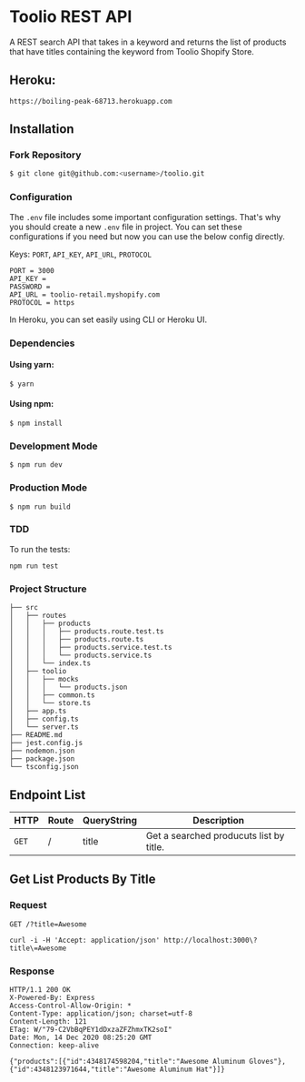# Toolio REST API

A REST search API that takes in a keyword and returns the list of products that have titles containing the keyword from Toolio Shopify Store. 

## Heroku: 
```
https://boiling-peak-68713.herokuapp.com
```

## Installation

### Fork Repository

```sh
$ git clone git@github.com:<username>/toolio.git
```

### Configuration

The `.env` file includes some important configuration settings. That's why you should create a new `.env` file in project. You can set these configurations if you need but now you can use the below config directly. 

Keys: `PORT`, `API_KEY`, `API_URL`, `PROTOCOL`

```
PORT = 3000
API_KEY = 
PASSWORD = 
API_URL = toolio-retail.myshopify.com
PROTOCOL = https
```

In Heroku, you can set easily using CLI or Heroku UI.

### Dependencies

#### Using yarn:

```
$ yarn
```

#### Using npm:

```
$ npm install
```

### Development Mode

```
$ npm run dev
```

### Production Mode

```
$ npm run build
```
 
### TDD

To run the tests:

```
npm run test
```

### Project Structure

```
├── src
│   ├── routes
│   │   ├── products
│   │   │   ├── products.route.test.ts
│   │   │   ├── products.route.ts
│   │   │   ├── products.service.test.ts
│   │   │   └── products.service.ts
│   │   └── index.ts
│   ├── toolio
│   │   ├── mocks
│   │   │   └── products.json
│   │   ├── common.ts
│   │   └── store.ts
│   ├── app.ts
│   ├── config.ts
│   └── server.ts
├── README.md
├── jest.config.js
├── nodemon.json
├── package.json
└── tsconfig.json
```

## Endpoint List

| HTTP  | Route | QueryString| Description                            |
| ----- | ----- | ---------- | ----------------------------------     |
| `GET` | /     | title      | Get a searched producuts list by title.|

## Get List Products By Title

### Request

`GET /?title=Awesome`

```
curl -i -H 'Accept: application/json' http://localhost:3000\?title\=Awesome
```

### Response

```
HTTP/1.1 200 OK
X-Powered-By: Express
Access-Control-Allow-Origin: *
Content-Type: application/json; charset=utf-8
Content-Length: 121
ETag: W/"79-C2VbBqPEY1dDxzaZFZhmxTK2soI"
Date: Mon, 14 Dec 2020 08:25:20 GMT
Connection: keep-alive

{"products":[{"id":4348174598204,"title":"Awesome Aluminum Gloves"},{"id":4348123971644,"title":"Awesome Aluminum Hat"}]}
```


